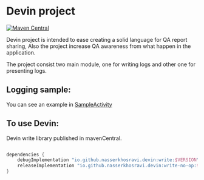 
# Devin project
[![Maven Central](https://img.shields.io/maven-central/v/io.github.nasserkhosravi.devin/write.svg)]([https://search.maven.org/artifact/io.github.libktx/ktx-module](https://search.maven.org/artifact/io.github.nasserkhosravi.devin/write))


Devin project is intended to ease creating a solid language for QA report sharing,
Also the project increase QA awareness from what happen in the application.

The project consist two main module, one for writing logs and other one for presenting logs.

##  Logging sample:
You can see an example in [SampleActivity](https://github.com/nasserkhosravi/devin-proj/blob/main/sample-app/src/main/java/ir/khosravi/sample/devin/SampleActivity.kt)

## To use Devin:
Devin write library published in mavenCentral.

```groovy

dependencies {
    debugImplementation "io.github.nasserkhosravi.devin:write:$VERSION"
    releaseImplementation "io.github.nasserkhosravi.devin:write-no-op:$VERSION"
}
```

